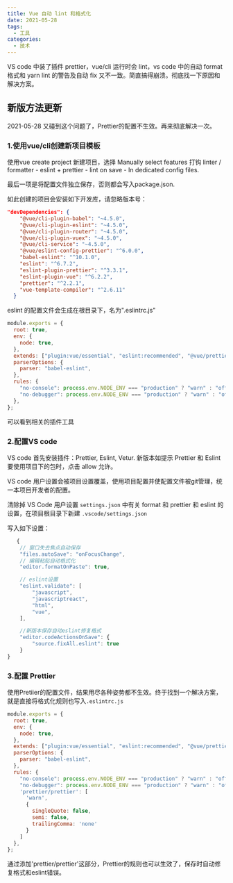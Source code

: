 ```yaml
---
title: Vue 自动 lint 和格式化
date: 2021-05-28
tags:
  - 工具
categories:
  - 技术
---
```


VS code 中装了插件 prettier，vue/cli 运行时会 lint，vs code 中的自动 format 格式和 yarn lint 的警告及自动 fix 又不一致。简直搞得崩溃。彻底找一下原因和解决方案。

## 新版方法更新

2021-05-28 又碰到这个问题了，Prettier的配置不生效。再来彻底解决一次。

### 1.使用vue/cli创建新项目模板

使用vue create project 新建项目，选择 Manually select features 打钩 linter / formatter - eslint + prettier - lint on save - In dedicated config files.

最后一项是将配置文件独立保存，否则都会写入package.json.

如此创建的项目会安装如下开发库，请忽略版本号：

```json
"devDependencies": {
    "@vue/cli-plugin-babel": "~4.5.0",
    "@vue/cli-plugin-eslint": "~4.5.0",
    "@vue/cli-plugin-router": "~4.5.0",
    "@vue/cli-plugin-vuex": "~4.5.0",
    "@vue/cli-service": "~4.5.0",
    "@vue/eslint-config-prettier": "^6.0.0",
    "babel-eslint": "^10.1.0",
    "eslint": "^6.7.2",
    "eslint-plugin-prettier": "^3.3.1",
    "eslint-plugin-vue": "^6.2.2",
    "prettier": "^2.2.1",
    "vue-template-compiler": "^2.6.11"
  }
```

eslint 的配置文件会生成在根目录下，名为".eslintrc.js"

```js
module.exports = {
  root: true,
  env: {
    node: true,
  },
  extends: ["plugin:vue/essential", "eslint:recommended", "@vue/prettier"],
  parserOptions: {
    parser: "babel-eslint",
  },
  rules: {
    "no-console": process.env.NODE_ENV === "production" ? "warn" : "off",
    "no-debugger": process.env.NODE_ENV === "production" ? "warn" : "off",
  },
};

```

可以看到相关的插件工具

### 2.配置VS code

VS code 首先安装插件：Prettier, Eslint, Vetur. 新版本如提示 Prettier 和 Eslint 要使用项目下的包时，点击 allow 允许。

VS code 用户设置会被项目设置覆盖，使用项目配置并使配置文件被git管理，统一本项目开发者的配置。

清除掉 VS Code 用户设置 `settings.json` 中有关 format 和 prettier 和 eslint 的设置，在项目根目录下新建 `.vscode/settings.json`

写入如下设置：

```js
   {
    // 窗口失去焦点自动保存
    "files.autoSave": "onFocusChange",
    // 编辑粘贴自动格式化
    "editor.formatOnPaste": true,

    // eslint设置
    "eslint.validate": [
        "javascript",
        "javascriptreact",
        "html",
        "vue",
    ],

    //新版本保存自动eslint修复格式
    "editor.codeActionsOnSave": {
        "source.fixAll.eslint": true
    }
}
```

### 3.配置 Prettier

使用Pretiier的配置文件，结果用尽各种姿势都不生效。终于找到一个解决方案，就是直接将格式化规则也写入`.eslintrc.js`

```js
module.exports = {
  root: true,
  env: {
    node: true,
  },
  extends: ["plugin:vue/essential", "eslint:recommended", "@vue/prettier"],
  parserOptions: {
    parser: "babel-eslint",
  },
  rules: {
    "no-console": process.env.NODE_ENV === "production" ? "warn" : "off",
    "no-debugger": process.env.NODE_ENV === "production" ? "warn" : "off",
    'prettier/prettier': [
      'warn',
      {
        singleQuote: false,
        semi: false,
        trailingComma: 'none'
      }
    ]
  },
};

```

通过添加'prettier/prettier'这部分，Prettier的规则也可以生效了，保存时自动修复格式和eslint错误。
